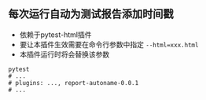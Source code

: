 ## 每次运行自动为测试报告添加时间戳
- 依赖于pytest-html插件
- 要让本插件生效需要在命令行参数中指定 `--html=xxx.html`
- 本插件运行时将会替换该参数

```shell
pytest
# ...
# plugins: ..., report-autoname-0.0.1
# ...
```
